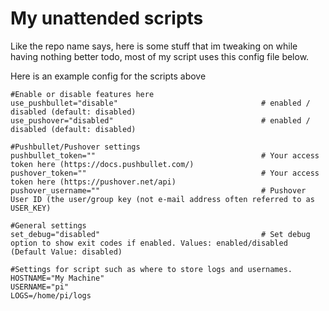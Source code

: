 # My unattended scripts
Like the repo name says, here is some stuff that im tweaking on while having nothing better todo, most of my script uses this config file below.

Here is an example config for the scripts above

```config
#Enable or disable features here
use_pushbullet="disable"                                # enabled / disabled (default: disabled)
use_pushover="disabled"                                 # enabled / disabled (default: disabled)

#Pushbullet/Pushover settings
pushbullet_token=""                                     # Your access token here (https://docs.pushbullet.com/)
pushover_token=""                                       # Your access token here (https://pushover.net/api)
pushover_username=""                                    # Pushover User ID (the user/group key (not e-mail address often referred to as USER_KEY)

#General settings
set_debug="disabled"                                    # Set debug option to show exit codes if enabled. Values: enabled/disabled (Default Value: disabled)

#Settings for script such as where to store logs and usernames.
HOSTNAME="My Machine"
USERNAME="pi"
LOGS=/home/pi/logs
```
